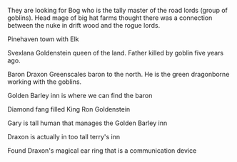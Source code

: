 They are looking for Bog who is the tally master of the road lords (group of goblins). Head mage of big hat farms thought there was a connection between the nuke in drift wood and the rogue lords.

Pinehaven town with Elk

Svexlana Goldenstein queen of the land. Father killed by goblin five years ago.

Baron Draxon Greenscales baron to the north. He is the green dragonborne working with the goblins.

Golden Barley inn is where we can find the baron

Diamond fang filled King Ron Goldenstein

Gary is tall human that manages the Golden Barley inn

Draxon is actually in too tall terry's inn

Found Draxon's magical ear ring that is a communication device


